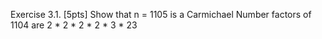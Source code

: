 Exercise 3.1. [5pts] Show that n = 1105 is a Carmichael Number
factors of 1104 are
2 * 2 * 2 * 2 * 3 * 23


